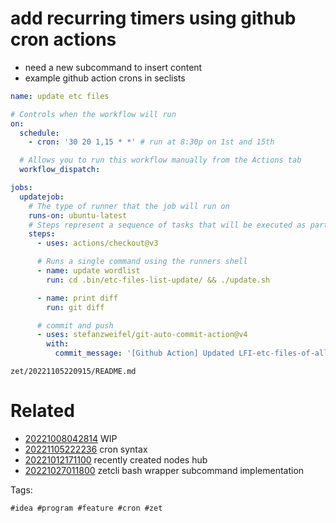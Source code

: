 # add recurring timers using github cron actions

- need a new subcommand to insert content
- example github action crons in seclists

```yaml
name: update etc files

# Controls when the workflow will run
on:
  schedule:
    - cron: '30 20 1,15 * *' # run at 8:30p on 1st and 15th

  # Allows you to run this workflow manually from the Actions tab
  workflow_dispatch:

jobs:
  updatejob:
    # The type of runner that the job will run on
    runs-on: ubuntu-latest
    # Steps represent a sequence of tasks that will be executed as part of the job
    steps:
      - uses: actions/checkout@v3

      # Runs a single command using the runners shell
      - name: update wordlist
        run: cd .bin/etc-files-list-update/ && ./update.sh

      - name: print diff
        run: git diff

      # commit and push
      - uses: stefanzweifel/git-auto-commit-action@v4
        with:
          commit_message: '[Github Action] Updated LFI-etc-files-of-all-linux-packages.txt'
```

` zet/20221105220915/README.md `

# Related

- [20221008042814](/zet/20221008042814/README.md) WIP
- [20221105222236](/zet/20221105222236/README.md) cron syntax
- [20221012171100](/zet/20221012171100/README.md) recently created nodes hub
- [20221027011800](/zet/20221027011800/README.md) zetcli bash wrapper subcommand implementation

Tags:

    #idea #program #feature #cron #zet
